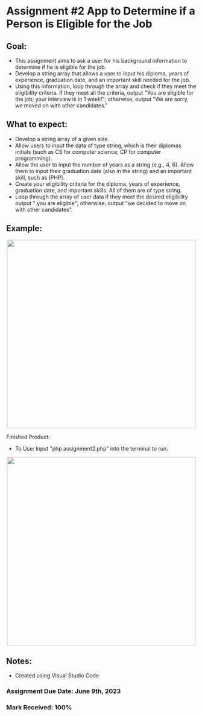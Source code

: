 # Assignment #2 App to Determine if a Person is Eligible for the Job

## Goal: 
- This assignment aims to ask a user for his background information to determine if he is eligible for the job.
- Develop a string array that allows a user to input his diploma, years of experience, graduation date, and an important skill needed for the job.
- Using this information, loop through the array and check if they meet the eligibility criteria. If they meet all the criteria, output "You are eligible for the job; your interview is in 1 week!"; otherwise, output "We are sorry, we moved on with other candidates."

## What to expect:
- Develop a string array of a given size.
- Allow users to input the data of type string, which is their diplomas initials (such as CS for computer science, CP for computer programming).
- Allow the user to input the number of years as a string (e.g., 4, 6). Allow them to input their graduation date (also in the string) and an important skill, such as (PHP).
- Create your eligibility criteria for the diploma, years of experience, graduation date, and important skills. All of them are of type string.
- Loop through the array of user data if they meet the desired eligibility output " you are eligible"; otherwise, output "we decided to move on with other candidates".

## Example: 
<p align="center">
<img width="500" src="https://github.com/matthewantonis-georgiancollege/PHP_COMP1006/assets/122380719/6a585c57-e962-40b7-be54-893970859acc">
<p/>

Finished Product: 
- To Use: Input "php assignment2.php" into the terminal to run.

<p align="center">
<img width="500" src="https://github.com/matthewantonis-georgiancollege/PHP_COMP1006/assets/122380719/3d800f1f-a1fb-418b-940d-dde73ca7a1fd">
<p/>

## Notes: 
- Created using Visual Studio Code

### Assignment Due Date: June 9th, 2023
### Mark Received: 100%
